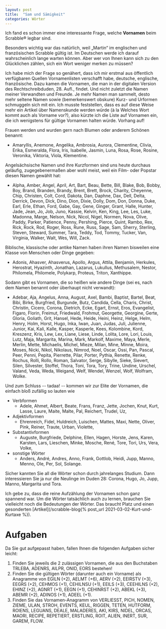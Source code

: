 ```yaml
---
layout: post
title:  "Sam und Sämigkeit"
categories: Wörter
---
```

Ich fand es schon immer eine interessante Frage, welche **Vornamen** beim Scrabble® legbar sind.

Besonders wichtig war das natürlich, weil „Martin“ im englischen und französischen Scrabble gültig ist. Im Deutschen werde ich darauf wahrscheinlich lange warten können. Aber wer von Ihnen kann sich zu den Glücklichen zählen, sich ein Wort weniger merken zu müssen?

Ich habe mich der Frage so genähert, dass ich mir erstmal aus öffentlich verfügbaren Quellen Vornamenlisten verschafft habe, deutsche, englische, französische. Dazu kamen die Vornamen, die man in der digitalen Version des Rechtschreibduden, 28. Aufl., findet. Und nicht zuletzt die Namen meiner Verwandten und Freunde. Je mehr Namen man sammelt, desto mehr seltene Namen sowie (bemerkenswert obskure) Kurz- und Urformen schmuggeln sich mit ein. Ich musste feststellen, dass es auf diese Weise mehr ein Artikel über Namenskunde werden würde (à la Welches Wort kommt auch als Vorname vor?), also kürzte ich die Liste auf Vornamen ein, die ich wenigstens für gültige Vornamen halten würde. Vorhang auf!

Frauen werden und wurden gern nach Blumen oder anderem Schönen benannt:
- Amaryllis, Anemone, Angelika, Ambrosia, Aurora, Clementine, Clivia, Erika, Esmeralda, Flora, Iris, Isabelle, Jasmin, Luna, Rosa, Rose, Rosine, Veronika, Viktoria, Viola, Klementine.

Angelsächsische Namen und ihre Kurzformen sind uns heute durchaus geläufig, zugegebenermaßen aber wohl meist, weil ein Film- oder Popstar diesen Namen gewählt hat:
- Alpha, Amber, Angel, April, Art, Bart, Beau, Bette, Bill, Blake, Bob, Bobby, Boy, Brand, Branden, Brandy, Brent, Brett, Brock, Charity, Cheyenne, Chip, Christen, Colt, Cord, Dakota, Dan, Daphne, Dax, Dell, Delta, Derrick, Devon, Dick, Dino, Dion, Dixie, Dolly, Dom, Don, Donna, Duke, Earl, Erle, Ethan, Ford, Gabe, Gay, Gene, Ginger, Grant, Halle, Hunter, Jade, Jean, Jo, Job, Juno, Kassie, Kelvin, Ken, King, Lee, Les, Luke, Madonna, Marge, Nelson, Nick, Nicol, Nigel, Normen, Nova, Olive, Paddy, Parker, Patience, Penny, Pershing, Pierce, Quint, Rambo, Rex, Rick, Rock, Rod, Roger, Ross, Rune, Russ, Sage, Sam, Sherry, Sterling, Steven, Steward, Summer, Tara, Teddy, Tod, Tommy, Tucker, Van, Virginia, Walker, Walt, Wes, Will, Zack.

Biblische, klassische oder antike Namen haben ihren Namen bisweilen eine Klasse von Menschen oder Dinge gegeben:
- Adonis, Ahasver, Ahasverus, Apollo, Argus, Attila, Benjamin, Herkules, Herostrat, Hyazinth, Jonathan, Lazarus, Lukullus, Methusalem, Nestor, Philomela, Philomele, Polykarp, Proteus, Triton, Xanthippe.

Sodann gibt es Vornamen, die so heißen wie andere Dinge (sei es, nach dem Namen benannt oder überhaupt nicht verwandt):
- Adebar, Aja, Angelus, Anna, August, Axel, Bambi, Baptist, Bartel, Beat, Bibi, Birke, Burgfried, Burgunde, Butz, Candida, Cella, Charis, Christ, Christin, Cicero, Corona, Dietrich, Ecke, Egart, Ernst, Eros, Evangelist, Figaro, Florin, Freimut, Friedwald, Frohmut, Georgette, Georgine, Gerte, Gloria, Goliath, Grit, Hansel, Hede, Heide, Heini, Heinz, Helge, Helm, Henry, Holm, Horst, Hugo, Inka, Iwan, Juan, Judas, Juli, Julienne, Junior, Kai, Kali, Kalle, Kasper, Kasperle, Kees, Kolombine, Kord, Kreszenz, Kris, Lew, Lex, Liane, Liese, Linde, Lolita, Lore, Lori, Louis, Lutz, Maja, Margarita, Marina, Mark, Markolf, Maxime, Maya, Merle, Merlin, Mette, Michaelis, Michel, Mieze, Milan, Mine, Minne, Moira, Moses, Nicki, Nikol, Nikolaus, Nimrod, Noel, Oscar, Ossi, Pan, Pascal, Peer, Penni, Pepita, Pierrette, Pilar, Porter, Pythia, Renette, Renke, Rochus, Rolli, Rollo, Roman, Salvator, Serge, Sibylle, Sieke, Sievert, Silen, Silvester, Stoffel, Thora, Toni, Tora, Tory, Trine, Undine, Urschel, Valand, Veda, Weda, Weigand, Welf, Wendel, Wenzel, Wolf, Wolfram, Wolke.

Und zum Schluss -- tadaa! -- kommen wir zur Elite der Vornamen, die einfach bloß zufällig so lauten wie
- Verbformen
    - Adele, Ahmet, Albert, Beate, Frans, Franz, Jette, Jochen, Knut, Kurt, Lasse, Laure, Maite, Malte, Pal, Reichert, Trudel, Uz, 
- Adjektivformen
    - Ehrenreich, Fidel, Huldreich, Luischen, Mattes, Maxi, Nette, Oliver, Pink, Reiner, Traute, Urban, Violette,
- Substantivformen
    - Auguste, Burgfriede, Delphine, Ellen, Hagen, Horste, Jens, Karen, Karsten, Lars, Lieschen, Minke, Mosche, René, Tore, Tori, Urs, Vera, Volke, 
- sonstige Wörter
    - Anders, André, Andres, Anno, Frank, Gottlob, Heidi, Jupp, Manno, Menno, Ole, Per, Sol, Solange.

Sicher kannten Sie all die Wörter schon durch jahrelanges Studium. Dann interessieren Sie ja nur die Neulinge im Duden 28: Corona, Hugo, Jo, Jupp, Manno, Margarita und Tora.

Ich gebe zu, dass die reine Aufzählung der Vornamen schon ganz spannend war. Um die Wörter tatsächlich auch zu lernen, brauchen Sie vielleicht noch die Bedeutungen der Wörter. Das braucht Platz und einen gesonderten [Artikel](/scrabble-blog{% post_url 2021-03-02-Kurt-und-Kurtaxe %}).

# Aufgaben
Da Sie gut aufgepasst haben, fallen Ihnen die folgenden Aufgaben sicher leicht:

1. Finden Sie jeweils die 2 zulässigen Vornamen, die aus den Buchstaben TRLEBA, ADENRS, AILPR, ONID, EORS bestehen!
1. Finden Sie die gültigen Wörter (darunter auch ein Vorname) als Anagramme von EGILN (+2), AELMT (+6), AERV (+2), EEIRSTV (+3), EEGRS (+2), CEHMOS (+1), CEHILNSU (+1), EEILS (+3), CEEHILNS (+2), EHINZ (+2), AGNRT (+1), EEGN (+1), CEHINRST (+2), ABEKL (+3), ABEMR (+2), ADINOS (+1), ADEEL (+1).
1. Finden Sie das Vornamen-Anagramm von VERLIESST, PICH, NOMEN, ZIEME, ULAN, STROH, EVENTS, KEUL, RIGGEN, TETEN, HUTFORM, ROIENS, LEGUANS, DEALE, MALADERES, AKI, KIRS, NIDEL, ORCAS, MAORI, RECIPE, REPETIERT, ERSTLING, ROIT, ALIEN, INERT, SUR, GAREM, FLOW.